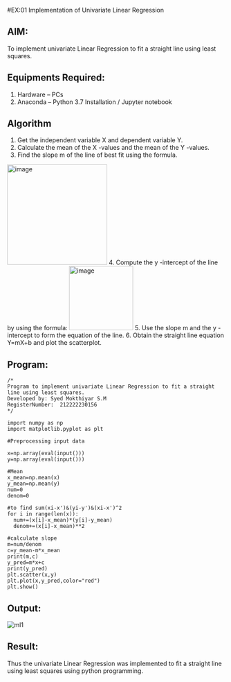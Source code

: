 #EX:01 Implementation of Univariate Linear Regression
## AIM:
To implement univariate Linear Regression to fit a straight line using least squares.

## Equipments Required:
1. Hardware – PCs
2. Anaconda – Python 3.7 Installation / Jupyter notebook

## Algorithm
1. Get the independent variable X and dependent variable Y.
2. Calculate the mean of the X -values and the mean of the Y -values.
3. Find the slope m of the line of best fit using the formula. 
<img width="231" alt="image" src="https://user-images.githubusercontent.com/93026020/192078527-b3b5ee3e-992f-46c4-865b-3b7ce4ac54ad.png">
4. Compute the y -intercept of the line by using the formula:
<img width="148" alt="image" src="https://user-images.githubusercontent.com/93026020/192078545-79d70b90-7e9d-4b85-9f8b-9d7548a4c5a4.png">
5. Use the slope m and the y -intercept to form the equation of the line.
6. Obtain the straight line equation Y=mX+b and plot the scatterplot.

## Program:
```
/*
Program to implement univariate Linear Regression to fit a straight line using least squares.
Developed by: Syed Mokthiyar S.M
RegisterNumber:  212222230156
*/
```

```
import numpy as np
import matplotlib.pyplot as plt

#Preprocessing input data

x=np.array(eval(input()))
y=np.array(eval(input()))

#Mean
x_mean=np.mean(x)
y_mean=np.mean(y)
num=0
denom=0

#to find sum(xi-x')&(yi-y')&(xi-x')^2
for i in range(len(x)):
  num+=(x[i]-x_mean)*(y[i]-y_mean)
  denom+=(x[i]-x_mean)**2

#calculate slope
m=num/denom
c=y_mean-m*x_mean
print(m,c)
y_pred=m*x+c
print(y_pred)
plt.scatter(x,y)
plt.plot(x,y_pred,color="red")
plt.show()
```

## Output:
![ml1](https://github.com/syedmokthiyar/Find-the-best-fit-line-using-Least-Squares-Method/assets/118787294/f1df1e5f-cda5-4c8e-98df-3cf83667728b)


## Result:
Thus the univariate Linear Regression was implemented to fit a straight line using least squares using python programming.
